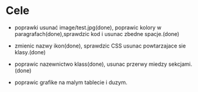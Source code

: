 # Cele #

* poprawki usunać image/test.jpg(done), poprawic kolory w paragrafach(done),sprawdzic kod i usunac zbedne spacje.(done)  

* zmienic nazwy ikon(done), sprawdzic CSS usunac powtarzajace sie klasy.(done)  

* poprawic nazewnictwo klass(done), usunac przerwy miedzy sekcjami.(done) 

* poprawic grafike na malym tablecie i duzym.  

   

 

